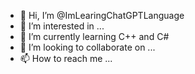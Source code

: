 - 👋 Hi, I’m @ImLearingChatGPTLanguage
- 👀 I’m interested in ...
- 🌱 I’m currently learning C++ and C#
- 💞️ I’m looking to collaborate on ...
- 📫 How to reach me ...

<!---
ImLearingChatGPTLanguage/ImLearingChatGPTLanguage is a ✨ special ✨ repository because its `README.md` (this file) appears on your GitHub profile.
You can click the Preview link to take a look at your changes.
--->

